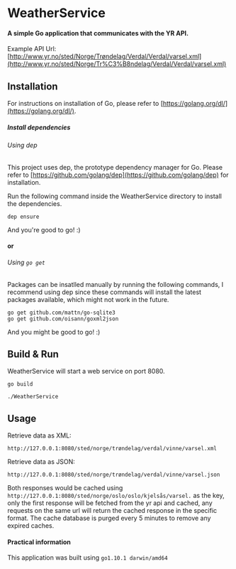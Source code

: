 # WeatherService
#### A simple Go application that communicates with the YR API.

Example API Url: [http://www.yr.no/sted/Norge/Trøndelag/Verdal/Verdal/varsel.xml](http://www.yr.no/sted/Norge/Tr%C3%B8ndelag/Verdal/Verdal/varsel.xml)

## Installation

For instructions on installation of Go, please refer to [https://golang.org/dl/](https://golang.org/dl/).

##### Install dependencies

###### Using dep
This project uses dep, the prototype dependency manager for Go.
Please refer to [https://github.com/golang/dep](https://github.com/golang/dep) for installation.

Run the following command inside the WeatherService directory to install the dependencies.
```
dep ensure
```
And you're good to go! :)

#### or

###### Using `go get`
Packages can be insatlled manually by running the following commands, I recommend using dep since these commands will install the latest packages available, which might not work in the future.
```
go get github.com/mattn/go-sqlite3
go get github.com/oisann/goxml2json
```
And you might be good to go! :)

## Build & Run
WeatherService will start a web service on port 8080.
```
go build

./WeatherService
```

## Usage
Retrieve data as XML:
```
http://127.0.0.1:8080/sted/norge/trøndelag/verdal/vinne/varsel.xml
```
Retrieve data as JSON:
```
http://127.0.0.1:8080/sted/norge/trøndelag/verdal/vinne/varsel.json
```

Both responses would be cached using `http://127.0.0.1:8080/sted/norge/oslo/oslo/kjelsås/varsel.` as the key, only the first response will be fetched from the yr api and cached, any requests on the same url will return the cached response in the specific format. The cache database is purged every 5 minutes to remove any expired caches.

#### Practical information
This application was built using `go1.10.1 darwin/amd64`
